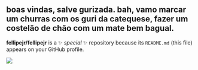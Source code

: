 ## **boas vindas, salve gurizada. bah, vamo marcar um churras com os guri da catequese, fazer um costelão de chão com um mate bem bagual.**
**fellipejr/fellipejr** is a ✨ _special_ ✨ repository because its `README.md` (this file) appears on your GitHub profile.

![](https://media.tenor.com/VF9zWXvZ1isAAAAj/bolsonaro2022-jair-bolsonaro.gif)
